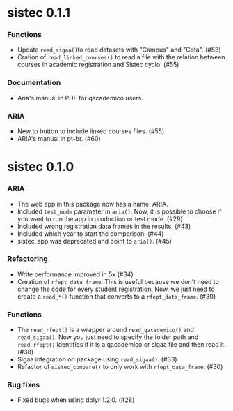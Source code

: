 # sistec 0.1.1

### Functions

- Update `read_sigaa()`to read datasets with "Campus" and "Cota". (#53)
- Cration of `read_linked_courses()` to read a file with the relation between courses in academic registration and Sistec cyclo. (#55)

### Documentation

-  Aria's manual in PDF for qacademico users.


### ARIA

- New to button to include linked courses files. (#55)
- ARIA's manual in pt-br. (#60)

# sistec 0.1.0

### ARIA

- The web app in this package now has a name: ARIA.
- Included `test_mode` parameter in `aria()`. Now, it is possible to choose 
if you want to run the app in production or test mode. (#29)
- Included wrong registration data frames in the results. (#43)
- Included which year to start the comparison. (#44)
- sistec_app was deprecated and point to `aria()`. (#45)

### Refactoring

- Write performance improved in 5x (#34)
- Creation of `rfept_data_frame`. This is useful because we don't need to change the code
for every student registration. Now, we just need to create a `read_*()` function that 
converts to a `rfept_data_frame`. (#30)

### Functions 

- The `read_rfept()` is a wrapper around `read_qacademico()` and `read_sigaa()`. Now you just need to specify the folder path and `read_rfept()` identifies if it is a qacademico or sigaa file and then read it. (#38)
- Sigaa integration on package using `read_sigaa()`. (#33)
- Refactor of `sistec_compare()` to only work with `rfept_data_frame`. (#30)

### Bug fixes

- Fixed bugs when using dplyr 1.2.0. (#28)
